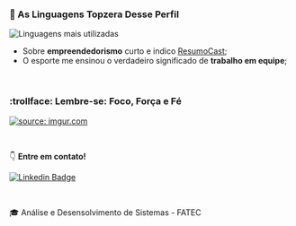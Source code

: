 ### :rainbow: As Linguagens Topzera Desse Perfil

<img src="https://github-readme-stats.vercel.app/api/top-langs/?username=biacoelho&layout=compact&theme=light&hide_border=true&cache_seconds=2000" title="Linguagens mais utilizadas" alt="Linguagens mais utilizadas" />

<br />

- Sobre **empreendedorismo** curto e indico <a href="https://www.youtube.com/ResumoCast" target="_blank" title="ResumoCast">ResumoCast</a>;
- O esporte me ensinou o verdadeiro significado de **trabalho em equipe**;

<br />

### :trollface: Lembre-se: Foco, Força e Fé

<a href="https://imgur.com/JcefkJX"><img src="https://i.imgur.com/JcefkJX.jpg" title="source: imgur.com" /></a>


<br />

:point_down: **Entre em contato!**

[![Linkedin Badge](https://img.shields.io/badge/-LinkedIn-blue?style=for-the-badge&logo=Linkedin&logoColor=white&link=https://www.linkedin.com/in/biacoelho)](https://www.linkedin.com/in/biacoelho)

<br />

:mortar_board: Análise e Desensolvimento de Sistemas - FATEC

